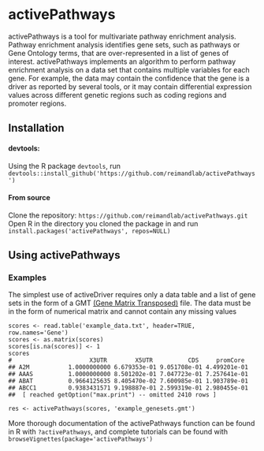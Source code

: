 # activePathways

activePathways is a tool for multivariate pathway enrichment analysis. Pathway enrichment analysis identifies gene sets, such as pathways or Gene Ontology terms, that are over-represented in a list of genes of interest. activePathways implements an algorithm to perform pathway enrichment analysis on a data set that contains multiple variables for each gene. For example, the data may contain the confidence that the gene is a driver as reported by several tools, or it may contain differential expression values across different genetic regions such as coding regions and promoter regions.

## Installation

#### devtools:
Using the R package `devtools`, run
`devtools::install_github('https://github.com/reimandlab/activePathways')`

#### From source
Clone the repository: `https://github.com/reimandlab/activePathways.git`
Open R in the directory you cloned the package in and run `install.packages('activePathways', repos=NULL)`

## Using activePathways

### Examples
The simplest use of activeDriver requires only a data table and a list of gene sets in the form of a GMT [(Gene Matrix Transposed)](https://software.broadinstitute.org/cancer/software/gsea/wiki/index.php/Data_formats#GMT:_Gene_Matrix_Transposed_file_format_.28.2A.gmt.29) file. The data must be in the form of numerical matrix and cannot contain any missing values
```
scores <- read.table('example_data.txt', header=TRUE, row.names='Gene')
scores <- as.matrix(scores)
scores[is.na(scores)] <- 1
scores
#                      X3UTR        X5UTR          CDS     promCore
## A2M           1.0000000000 6.679353e-01 9.051708e-01 4.499201e-01
## AAAS          1.0000000000 8.501202e-01 7.047723e-01 7.257641e-01
## ABAT          0.9664125635 8.405470e-02 7.600985e-01 1.903789e-01
## ABCC1         0.9383431571 9.198887e-01 2.599319e-01 2.980455e-01
##  [ reached getOption("max.print") -- omitted 2410 rows ]

res <- activePathways(scores, 'example_genesets.gmt')
```

More thorough documentation of the activePathways function can be found in R with `?activePathways`, and complete tutorials can be found with `browseVignettes(package='activePathways')`
